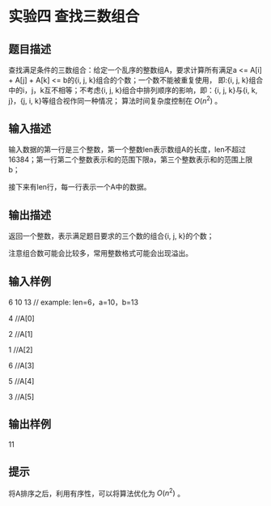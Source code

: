 # 实验四 查找三数组合

## 题目描述

查找满足条件的三数组合：给定一个乱序的整数组A，要求计算所有满足a <= A[i] + A[j] + A[k] <= b的{i, j, k}组合的个数；一个数不能被重复使用，
即:{i, j, k}组合中的i，j，k互不相等；不考虑{i, j, k}组合中排列顺序的影响，即：{i, j, k}与{i, k, j}，{j, i, k}等组合视作同一种情况；
算法时间复杂度控制在 $O(n^2)$ 。

## 输入描述

输入数据的第一行是三个整数，第一个整数len表示数组A的长度，len不超过16384；第一行第二个整数表示和的范围下限a，第三个整数表示和的范围上限b；

接下来有len行，每一行表示一个A中的数据。

## 输出描述

返回一个整数，表示满足题目要求的三个数的组合{i, j, k}的个数；

注意组合数可能会比较多，常用整数格式可能会出现溢出。

## 输入样例

6 10 13 // example: len=6，a=10，b=13

4 //A[0]

2 //A[1]

1 //A[2]

6 //A[3]

5 //A[4]

3 //A[5]

## 输出样例

11

## 提示

将A排序之后，利用有序性，可以将算法优化为 $O(n^2)$ 。
